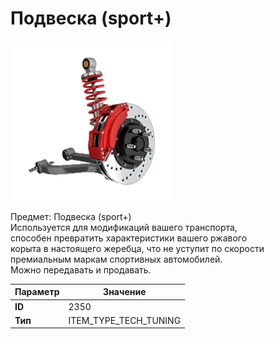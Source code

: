 # Подвеска (sport+)

![Item Image](../img/2350.webp?raw=true)

Предмет: Подвеска (sport+)<br>Используется для модификаций вашего транспорта, <br>способен превратить характеристики вашего ржавого<br>корыта в настоящего жеребца, что не уступит по скорости<br>премиальным маркам спортивных автомобилей.<br>Можно передавать и продавать.


| Параметр | Значение |
|----------|----------|
| **ID** | 2350 |
| **Тип** | ITEM_TYPE_TECH_TUNING |

